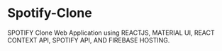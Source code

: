 # Spotify-Clone
SPOTIFY Clone Web Application using REACTJS, MATERIAL UI, REACT CONTEXT API, SPOTIFY API, AND FIREBASE HOSTING.
